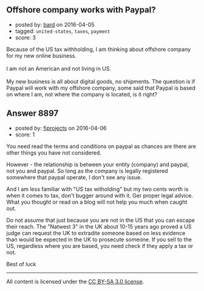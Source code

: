 ## Offshore company works with Paypal?

- posted by: [bard](https://stackexchange.com/users/3139279/bard) on 2016-04-05
- tagged: `united-states`, `taxes`, `payment`
- score: 3

<p>Because of the US tax withholding, I am thinking about offshore company for my new online business.<br/><br/>
I am not an American and not living in US.<br/><br/>
My new business is all about digital goods, no shipments. The question is if Paypal will work with my offshore company, some said that Paypal is based on where I am, not where the company is located, is it right?</p>



## Answer 8897

- posted by: [fiprojects](https://stackexchange.com/users/5370155/fiprojects) on 2016-04-06
- score: 1

<p>You need read the terms and conditions on paypal as chances are there are other things you have not considered.</p>

<p>However - the relationship is between your entity (company) and paypal, not you and paypal. So long as the company is legally registered somewhere that paypal operate, I don't see any issue.</p>

<p>And I am less familiar with "US tax witholding" but my two cents worth is when it comes to tax, don't bugger around with it. Ger proper legal advice. What you thought or read on a blog will not help you much when caught out.</p>

<p>Do not assume that just because you are not in the US that you can escape their reach.  The "Natwest 3" in the UK about 10-15 years ago proved a US judge can request the UK to extradite someone based on less evidence than would be expected in the UK to prosecute someone. If you sell to the US, regardless where you are based, you need check if they apply a tax or not. </p>

<p>Best of luck</p>




---

All content is licensed under the [CC BY-SA 3.0 license](https://creativecommons.org/licenses/by-sa/3.0/).
